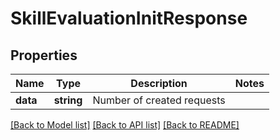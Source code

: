 # SkillEvaluationInitResponse

## Properties
Name | Type | Description | Notes
------------ | ------------- | ------------- | -------------
**data** | **string** | Number of created requests | 

[[Back to Model list]](../README.md#documentation-for-models) [[Back to API list]](../README.md#documentation-for-api-endpoints) [[Back to README]](../README.md)


